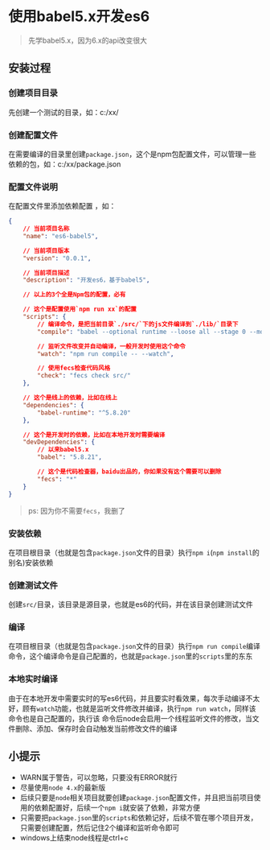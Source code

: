 # 使用babel5.x开发es6

> 先学babel5.x，因为6.x的api改变很大

## 安装过程

### 创建项目目录

先创建一个测试的目录，如：c:/xx/

### 创建配置文件

在需要编译的目录里创建`package.json`，这个是npm包配置文件，可以管理一些依赖的包，如：c:/xx/package.json

### 配置文件说明

在配置文件里添加依赖配置 ，如：

```json
{
    // 当前项目名称
    "name": "es6-babel5",

    // 当前项目版本
    "version": "0.0.1",

    // 当前项目描述
    "description": "开发es6，基于babel5",

    // 以上的3个全是Npm包的配置，必有

    // 这个是配置使用`npm run xx`的配置
    "scripts": {
        // 编译命令，是把当前目录`./src/`下的js文件编译到`./lib/`目录下
        "compile": "babel --optional runtime --loose all --stage 0 --modules common src/ --out-dir lib/",

        // 监听文件改变并自动编译，一般开发时使用这个命令
        "watch": "npm run compile -- --watch",

        // 使用fecs检查代码风格
        "check": "fecs check src/"
    },

    // 这个是线上的依赖，比如在线上
    "dependencies": {
        "babel-runtime": "^5.8.20"
    },

    // 这个是开发时的依赖，比如在本地开发时需要编译
    "devDependencies": {
        // 以来babel5.x
        "babel": "5.8.21",

        // 这个是代码检查器，baidu出品的，你如果没有这个需要可以删除
        "fecs": "*"
    }
}
```

> ps: 因为你不需要`fecs`，我删了

### 安装依赖

在项目根目录（也就是包含`package.json`文件的目录）执行`npm i`(`npm install`的别名)安装依赖

### 创建测试文件

创建`src/`目录，该目录是源目录，也就是es6的代码，并在该目录创建测试文件

### 编译

在项目根目录（也就是包含`package.json`文件的目录）执行`npm run compile`编译命令，这个编译命令是自己配置的，也就是`package.json`里的`scripts`里的东东

### 本地实时编译

由于在本地开发中需要实时的写es6代码，并且要实时看效果，每次手动编译不太好，顾有`watch`功能，也就是监听文件修改并编译，执行`npm run watch`，同样该命令也是自己配置的，执行该 命令后node会启用一个线程监听文件的修改，当文件删除、添加、保存时会自动触发当前修改文件的编译


## 小提示

* WARN属于警告，可以忽略，只要没有ERROR就行
* 尽量使用`node 4.x`的最新版
* 后续只要是`node`相关项目就要创建`package.json`配置文件，并且把当前项目使用的依赖配置好，后续一个`npm i`就安装了依赖，非常方便
* 只需要把`package.json`里的`scripts`和依赖记好，后续不管在哪个项目开发，只需要创建配置，然后记住2个编译和监听命令即可
* windows上结束node线程是ctrl+c